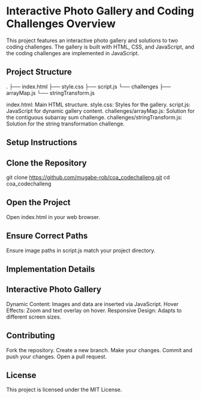 # Interactive Photo Gallery and Coding Challenges Overview 
This project features an interactive photo gallery and solutions to two coding challenges. The gallery is built with HTML, CSS, and JavaScript, and the coding challenges are implemented in JavaScript.

## Project Structure
.
├── index.html
├── style.css
├── script.js
└── challenges
    ├── arrayMap.js
    └── stringTransform.js
    
index.html: Main HTML structure.
style.css: Styles for the gallery.
script.js: JavaScript for dynamic gallery content.
challenges/arrayMap.js: Solution for the contiguous subarray sum challenge.
challenges/stringTransform.js: Solution for the string transformation challenge.

## Setup Instructions
## Clone the Repository
git clone https://github.com/mugabe-rob/coa_codechalleng.git
cd coa_codechalleng

## Open the Project
Open index.html in your web browser.

## Ensure Correct Paths

Ensure image paths in script.js match your project directory.

## Implementation Details
## Interactive Photo Gallery
Dynamic Content: Images and data are inserted via JavaScript.
Hover Effects: Zoom and text overlay on hover.
Responsive Design: Adapts to different screen sizes.


## Contributing
Fork the repository.
Create a new branch.
Make your changes.
Commit and push your changes.
Open a pull request.

## License
This project is licensed under the MIT License.

